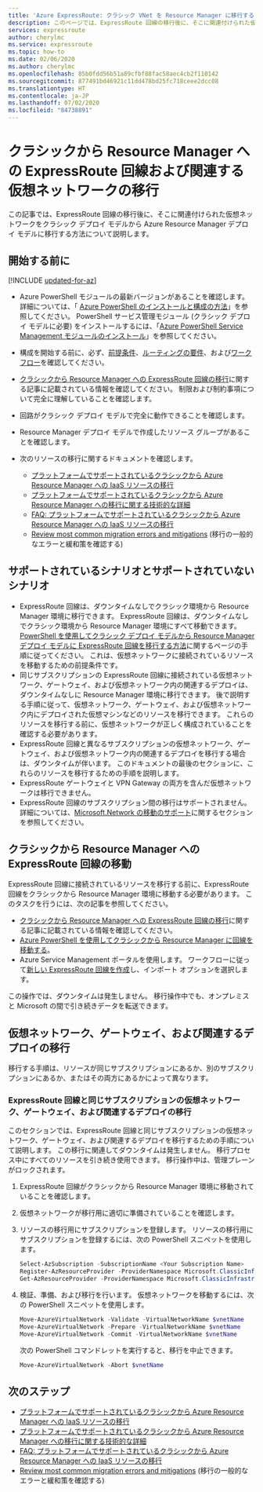 ```yaml
---
title: 'Azure ExpressRoute: クラシック VNet を Resource Manager に移行する'
description: このページでは、ExpressRoute 回線の移行後に、そこに関連付けられた仮想ネットワークを Resource Manager に移行する方法について説明します。
services: expressroute
author: cherylmc
ms.service: expressroute
ms.topic: how-to
ms.date: 02/06/2020
ms.author: cherylmc
ms.openlocfilehash: 85b0fdd56b51a89cfbf88fac58aec4cb2f110142
ms.sourcegitcommit: 877491bd46921c11dd478bd25fc718ceee2dcc08
ms.translationtype: HT
ms.contentlocale: ja-JP
ms.lasthandoff: 07/02/2020
ms.locfileid: "84738891"
---
```

# <a name="migrate-expressroute-associated-virtual-networks-from-classic-to-resource-manager"></a>クラシックから Resource Manager への ExpressRoute 回線および関連する仮想ネットワークの移行

この記事では、ExpressRoute 回線の移行後に、そこに関連付けられた仮想ネットワークをクラシック デプロイ モデルから Azure Resource Manager デプロイ モデルに移行する方法について説明します。 

## <a name="before-you-begin"></a>開始する前に

[!INCLUDE [updated-for-az](../../includes/updated-for-az.md)]

* Azure PowerShell モジュールの最新バージョンがあることを確認します。 詳細については、「 [Azure PowerShell のインストールと構成の方法](/powershell/azure/overview)」を参照してください。 PowerShell サービス管理モジュール (クラシック デプロイ モデルに必要) をインストールするには、「[Azure PowerShell Service Management モジュールのインストール](/powershell/azure/servicemanagement/install-azure-ps)」を参照してください。
* 構成を開始する前に、必ず、[前提条件](expressroute-prerequisites.md)、[ルーティングの要件](expressroute-routing.md)、および[ワークフロー](expressroute-workflows.md)を確認してください。
* [クラシックから Resource Manager への ExpressRoute 回線の移行](expressroute-move.md)に関する記事に記載されている情報を確認してください。 制限および制約事項について完全に理解していることを確認します。
* 回路がクラシック デプロイ モデルで完全に動作できることを確認します。
* Resource Manager デプロイ モデルで作成したリソース グループがあることを確認します。
* 次のリソースの移行に関するドキュメントを確認します。

    * [プラットフォームでサポートされているクラシックから Azure Resource Manager への IaaS リソースの移行](../virtual-machines/virtual-machines-windows-migration-classic-resource-manager.md)
    * [プラットフォームでサポートされているクラシックから Azure Resource Manager への移行に関する技術的な詳細](../virtual-machines/virtual-machines-windows-migration-classic-resource-manager-deep-dive.md)
    * [FAQ: プラットフォームでサポートされているクラシックから Azure Resource Manager への IaaS リソースの移行](../virtual-machines/virtual-machines-windows-migration-classic-resource-manager.md)
    * [Review most common migration errors and mitigations](../virtual-machines/windows/migration-classic-resource-manager-errors.md?toc=%2fazure%2fvirtual-machines%2fwindows%2ftoc.json) (移行の一般的なエラーと緩和策を確認する)

## <a name="supported-and-unsupported-scenarios"></a>サポートされているシナリオとサポートされていないシナリオ

* ExpressRoute 回線は、ダウンタイムなしでクラシック環境から Resource Manager 環境に移行できます。 ExpressRoute 回線は、ダウンタイムなしでクラシック環境から Resource Manager 環境にすべて移動できます。 [PowerShell を使用してクラシック デプロイ モデルから Resource Manager デプロイ モデルに ExpressRoute 回線を移行する方法](expressroute-howto-move-arm.md)に関するページの手順に従ってください。 これは、仮想ネットワークに接続されているリソースを移動するための前提条件です。
* 同じサブスクリプションの ExpressRoute 回線に接続されている仮想ネットワーク、ゲートウェイ、および仮想ネットワーク内の関連するデプロイは、ダウンタイムなしに Resource Manager 環境に移行できます。 後で説明する手順に従って、仮想ネットワーク、ゲートウェイ、および仮想ネットワーク内にデプロイされた仮想マシンなどのリソースを移行できます。 これらのリソースを移行する前に、仮想ネットワークが正しく構成されていることを確認する必要があります。 
* ExpressRoute 回線と異なるサブスクリプションの仮想ネットワーク、ゲートウェイ、および仮想ネットワーク内の関連するデプロイを移行する場合は、ダウンタイムが伴います。 このドキュメントの最後のセクションに、これらのリソースを移行するための手順を説明します。
* ExpressRoute ゲートウェイと VPN Gateway の両方を含んだ仮想ネットワークは移行できません。
* ExpressRoute 回線のサブスクリプション間の移行はサポートされません。 詳細については、[Microsoft.Network の移動のサポート](../azure-resource-manager/management/move-support-resources.md#microsoftnetwork)に関するセクションを参照してください。

## <a name="move-an-expressroute-circuit-from-classic-to-resource-manager"></a>クラシックから Resource Manager への ExpressRoute 回線の移動
ExpressRoute 回線に接続されているリソースを移行する前に、ExpressRoute 回線をクラシックから Resource Manager 環境に移動する必要があります。 このタスクを行うには、次の記事を参照してください。

* [クラシックから Resource Manager への ExpressRoute 回線の移行](expressroute-move.md)に関する記事に記載されている情報を確認してください。
* [Azure PowerShell を使用してクラシックから Resource Manager に回線を移動する](expressroute-howto-move-arm.md)。
* Azure Service Management ポータルを使用します。 ワークフローに従って[新しい ExpressRoute 回線を作成](expressroute-howto-circuit-portal-resource-manager.md)し、インポート オプションを選択します。 

この操作では、ダウンタイムは発生しません。 移行操作中でも、オンプレミスと Microsoft の間で引き続きデータを転送できます。

## <a name="migrate-virtual-networks-gateways-and-associated-deployments"></a>仮想ネットワーク、ゲートウェイ、および関連するデプロイの移行

移行する手順は、リソースが同じサブスクリプションにあるか、別のサブスクリプションにあるか、またはその両方にあるかによって異なります。

### <a name="migrate-virtual-networks-gateways-and-associated-deployments-in-the-same-subscription-as-the-expressroute-circuit"></a>ExpressRoute 回線と同じサブスクリプションの仮想ネットワーク、ゲートウェイ、および関連するデプロイの移行
このセクションでは、ExpressRoute 回線と同じサブスクリプションの仮想ネットワーク、ゲートウェイ、および関連するデプロイを移行するための手順について説明します。 この移行に関連してダウンタイムは発生しません。 移行プロセス中にすべてのリソースを引き続き使用できます。 移行操作中は、管理プレーンがロックされます。 

1. ExpressRoute 回線がクラシックから Resource Manager 環境に移動されていることを確認します。
2. 仮想ネットワークが移行用に適切に準備されていることを確認します。
3. リソースの移行用にサブスクリプションを登録します。 リソースの移行用にサブスクリプションを登録するには、次の PowerShell スニペットを使用します。

   ```powershell 
   Select-AzSubscription -SubscriptionName <Your Subscription Name>
   Register-AzResourceProvider -ProviderNamespace Microsoft.ClassicInfrastructureMigrate
   Get-AzResourceProvider -ProviderNamespace Microsoft.ClassicInfrastructureMigrate
   ```
4. 検証、準備、および移行を行います。 仮想ネットワークを移動するには、次の PowerShell スニペットを使用します。

   ```powershell
   Move-AzureVirtualNetwork -Validate -VirtualNetworkName $vnetName
   Move-AzureVirtualNetwork -Prepare -VirtualNetworkName $vnetName
   Move-AzureVirtualNetwork -Commit -VirtualNetworkName $vnetName
   ```

   次の PowerShell コマンドレットを実行すると、移行を中止できます。

   ```powershell
   Move-AzureVirtualNetwork -Abort $vnetName
   ```

## <a name="next-steps"></a>次のステップ
* [プラットフォームでサポートされているクラシックから Azure Resource Manager への IaaS リソースの移行](../virtual-machines/virtual-machines-windows-migration-classic-resource-manager.md)
* [プラットフォームでサポートされているクラシックから Azure Resource Manager への移行に関する技術的な詳細](../virtual-machines/virtual-machines-windows-migration-classic-resource-manager-deep-dive.md)
* [FAQ: プラットフォームでサポートされているクラシックから Azure Resource Manager への IaaS リソースの移行](../virtual-machines/virtual-machines-windows-migration-classic-resource-manager.md)
* [Review most common migration errors and mitigations](../virtual-machines/windows/migration-classic-resource-manager-errors.md?toc=%2fazure%2fvirtual-machines%2fwindows%2ftoc.json) (移行の一般的なエラーと緩和策を確認する)
